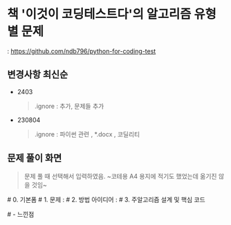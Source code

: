 # 책 '이것이 코딩테스트다'의 알고리즘 유형별 문제
: https://github.com/ndb796/python-for-coding-test

## 변경사항 최신순
- 2403
  > .ignore : 추가, 문제들 추가
- 230804
  > .ignore : 파이썬 관련 , *.docx , 코딜리티
## 문제 풀이 화면
> 문제 풀 때 선택해서 입력하였음. ~코테용 A4 용지에 적기도 했었는데 옮기진 않을 것임~

\# 0. 기본폼
\# 1. 문제 :
\# 2. 방법 아이디어 :
\# 3. 주알고리즘 설계 및 핵심 코드

\# - 느낀점
